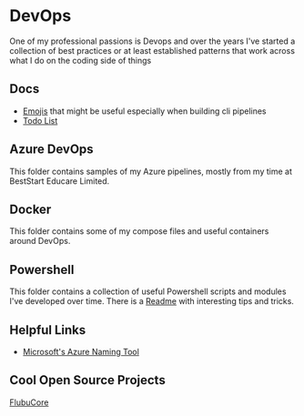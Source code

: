# DevOps

One of my professional passions is Devops and over the years I've started a collection of best practices or at least established patterns that work across what I do on the coding side of things

## Docs

- [Emojis](./docs/Emojis.md) that might be useful especially when building cli pipelines
- [Todo List](./docs/TODO.md)

## Azure DevOps

This folder contains samples of my Azure pipelines, mostly from my time at BestStart Educare Limited.

## Docker

This folder contains some of my compose files and useful containers around DevOps.

## Powershell

This folder contains a collection of useful Powershell scripts and modules I've developed over time.
There is a [Readme](./Powershell/README.md) with interesting tips and tricks.

## Helpful Links

- [Microsoft's Azure Naming Tool](https://github.com/mspnp/AzureNamingTool)

## Cool Open Source Projects

[FlubuCore](https://github.com/dotnetcore/FlubuCore)
